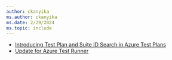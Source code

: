 ```yaml
---
author: ckanyika
ms.author: ckanyika
ms.date: 2/29/2024
ms.topic: include
---
```

    
- [Introducing Test Plan and Suite ID Search in Azure Test Plans](#introducing-test-plan-and-suite-id-search-in-azure-test-plans)
- [Update for Azure Test Runner](#update-for-azure-test-runner)